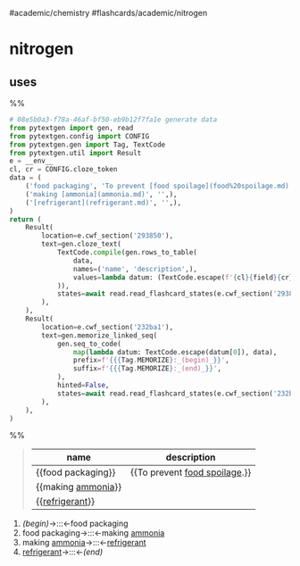#academic/chemistry #flashcards/academic/nitrogen

# nitrogen

## uses

%%
```Python
# 08e5b0a3-f78a-46af-bf50-eb9b12f7fa1e generate data
from pytextgen import gen, read
from pytextgen.config import CONFIG
from pytextgen.gen import Tag, TextCode
from pytextgen.util import Result
e = __env__
cl, cr = CONFIG.cloze_token
data = (
	('food packaging', 'To prevent [food spoilage](food%20spoilage.md).',),
	('making [ammonia](ammonia.md)', '',),
	('[refrigerant](refrigerant.md)', '',),
)
return (
	Result(
		location=e.cwf_section('293850'),
		text=gen.cloze_text(
			TextCode.compile(gen.rows_to_table(
				data,
				names=('name', 'description',),
				values=lambda datum: (TextCode.escape(f'{cl}{field}{cr}') if field else '' for field in datum),
			)),
			states=await read.read_flashcard_states(e.cwf_section('293850')),
		),
	),
	Result(
		location=e.cwf_section('232ba1'),
		text=gen.memorize_linked_seq(
			gen.seq_to_code(
				map(lambda datum: TextCode.escape(datum[0]), data),
				prefix=f'{{{Tag.MEMORIZE}:_(begin)_}}',
				suffix=f'{{{Tag.MEMORIZE}:_(end)_}}',
			),
			hinted=False,
			states=await read.read_flashcard_states(e.cwf_section('232ba1')),
		),
	),
)
```
%%

<!--08e5b0a3-f78a-46af-bf50-eb9b12f7fa1e generate section="293850"--><!-- The following content is generated at 2023-03-14T22:44:07.536441+08:00. Any edits will be overridden! -->

> name | description
> -|-
> {{food packaging}} | {{To prevent [food spoilage](food%20spoilage.md).}}
> {{making [ammonia](ammonia.md)}} |
> {{[refrigerant](refrigerant.md)}} |

<!--/08e5b0a3-f78a-46af-bf50-eb9b12f7fa1e-->

<!--08e5b0a3-f78a-46af-bf50-eb9b12f7fa1e generate section="232ba1"--><!-- The following content is generated at 2023-03-14T22:44:07.551779+08:00. Any edits will be overridden! -->

1. _(begin)_→:::←food packaging
2. food packaging→:::←making [ammonia](ammonia.md)
3. making [ammonia](ammonia.md)→:::←[refrigerant](refrigerant.md)
4. [refrigerant](refrigerant.md)→:::←_(end)_

<!--/08e5b0a3-f78a-46af-bf50-eb9b12f7fa1e-->
